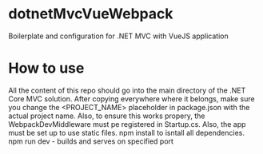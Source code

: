 # dotnetMvcVueWebpack
Boilerplate and configuration for .NET MVC with VueJS application

# How to use
All the content of this repo should go into the main directory of the .NET Core MVC solution.
After copying everywhere where it belongs, make sure you change the <PROJECT_NAME> placeholder in package.json with the actual project name.
Also, to ensure this works propery, the WebpackDevMiddleware must pe registered in Startup.cs. Also, the app must be set up to use static files.
npm install to isntall all dependencies.
npm run dev - builds and serves on specified port
